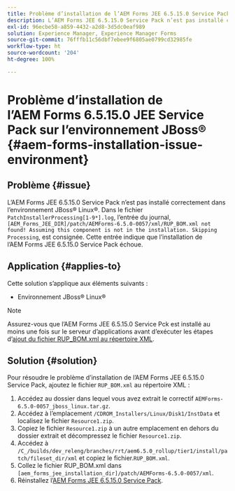 ```yaml
---
title: Problème d’installation de l’AEM Forms JEE 6.5.15.0 Service Pack dans l’environnement JBoss® Linux®
description: L’AEM Forms JEE 6.5.15.0 Service Pack n’est pas installé correctement dans l’environnement JBoss® Linux®. Aucune modification de correctif n’est appliquée au serveur d’applications. Ajoutez le fichier RUP_BOM.xml au répertoire XML.
exl-id: 96ecbe58-a859-4432-a2d8-3d5dc0eaf989
solution: Experience Manager, Experience Manager Forms
source-git-commit: 76fffb11c56dbf7ebee9f6805ae0799cd32985fe
workflow-type: ht
source-wordcount: '204'
ht-degree: 100%

---
```


# Problème d’installation de l’AEM Forms 6.5.15.0 JEE Service Pack sur l’environnement JBoss® {#aem-forms-installation-issue-environment}

## Problème {#issue}

L’AEM Forms JEE 6.5.15.0 Service Pack n’est pas installé correctement dans l’environnement JBoss® Linux®. Dans le fichier `PatchInstallerProcessing[1-9*].log`, l’entrée du journal, `[AEM_Forms_JEE_DIR]/patch/AEMForms-6.5.0-0057/xml/RUP_BOM.xml not found! Assuming this component is not in the installation. Skipping Processing`, est consignée. Cette entrée indique que l’installation de l’AEM Forms JEE 6.5.15.0 Service Pack échoue.

## Application {#applies-to}

Cette solution s’applique aux éléments suivants :
* Environnement JBoss® Linux®

>[!NOTE]
>
> Assurez-vous que l’AEM Forms JEE 6.5.15.0 Service Pck est installé au moins une fois sur le serveur d’applications avant d’exécuter les étapes d’[ajout du fichier RUP_BOM.xml au répertoire XML](#solution-solution).

## Solution {#solution}

Pour résoudre le problème d’installation de l’AEM Forms JEE 6.5.15.0 Service Pack, ajoutez le fichier `RUP_BOM.xml` au répertoire XML :
1. Accédez au dossier dans lequel vous avez extrait le correctif `AEMForms-6.5.0-0057_jboss_linux.tar.gz`.
1. Accédez à l’emplacement `/CDROM_Installers/Linux/Disk1/InstData` et localisez le fichier `Resource1.zip`.
1. Copiez le fichier `Resource1.zip` à un autre emplacement en dehors du dossier extrait et décompressez le fichier `Resource1.zip`.
1. Accédez à `/C_/builds/dev_releng/branches/rrt/aem6.5.0_rollup/tier1/install/patch/fileset_dir/xml` et copiez le fichier.`RUP_BOM.xml`.
1. Collez le fichier RUP_BOM.xml dans `[aem_forms_jee_installation_dir]/patch/AEMForms-6.5.0-0057/xml`.
1. Réinstallez l’[AEM Forms JEE 6.5.15.0 Service Pack](https://experienceleague.adobe.com/docs/experience-manager-release-information/aem-release-updates/forms-updates/aem-forms-releases.html?lang=fr).

